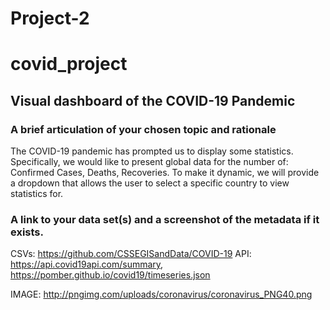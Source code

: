 # Project-2

# covid_project

## Visual dashboard of the COVID-19 Pandemic


### A brief articulation of your chosen topic and rationale

The COVID-19 pandemic has prompted us to display some statistics. Specifically, we would like to present global data for the number of: Confirmed Cases, Deaths, Recoveries. To make it dynamic, we will provide a dropdown that allows the user to select a specific country to view statistics for.

### A link to your data set(s) and a screenshot of the metadata if it exists.
CSVs: https://github.com/CSSEGISandData/COVID-19
API: https://api.covid19api.com/summary, https://pomber.github.io/covid19/timeseries.json

IMAGE: http://pngimg.com/uploads/coronavirus/coronavirus_PNG40.png
